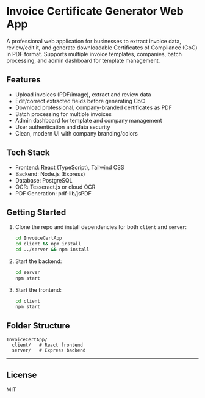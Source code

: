 # Invoice Certificate Generator Web App

A professional web application for businesses to extract invoice data, review/edit it, and generate downloadable Certificates of Compliance (CoC) in PDF format. Supports multiple invoice templates, companies, batch processing, and admin dashboard for template management.

## Features
- Upload invoices (PDF/image), extract and review data
- Edit/correct extracted fields before generating CoC
- Download professional, company-branded certificates as PDF
- Batch processing for multiple invoices
- Admin dashboard for template and company management
- User authentication and data security
- Clean, modern UI with company branding/colors

## Tech Stack
- Frontend: React (TypeScript), Tailwind CSS
- Backend: Node.js (Express)
- Database: PostgreSQL
- OCR: Tesseract.js or cloud OCR
- PDF Generation: pdf-lib/jsPDF

## Getting Started
1. Clone the repo and install dependencies for both `client` and `server`:
   ```sh
   cd InvoiceCertApp
   cd client && npm install
   cd ../server && npm install
   ```
2. Start the backend:
   ```sh
   cd server
   npm start
   ```
3. Start the frontend:
   ```sh
   cd client
   npm start
   ```

## Folder Structure
```
InvoiceCertApp/
  client/   # React frontend
  server/   # Express backend
```

---

## License
MIT 